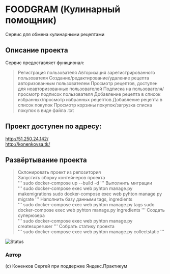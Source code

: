 # FOODGRAM (Кулинарный помощник)
Сервис для обмена кулинарными рецептами  

## Описание проекта
Сервис предоставляет функционал:  
> Регистрация пользователя
> Авторизация зарегистрированного пользователя
> Создание/редактирование/удаление рецепта авторизованным пользователем
> Просмотр рецептов, доступен для неавторизованных пользователей
> Подписка на пользователя/просмотр подписок пользователя
> Добавление рецепта в список избранных/просмотр избранных рецептов
> Добавление рецепта в список покупок
> Просмотр корзины покупок/загрузка списка покупок в виде файла .txt

## Проект доступен по адресу:  
http://51.250.24.142/  
http://konenkovsa.tk/  

## Развёртывание проекта
> Склонировать проект из репозитория  
> Запустить сборку контейнеров проекта  
'''
sudo docker-compose up --build -d
'''
> Выполнить миграции  
'''
sudo docker-compose exec web pyhton manage.py makemigrations
sudo docker-compose exec web pyhton manage.py migrate
'''
> Наполнить базу данными tags, ingredients  
'''
sudo docker-compose exec web pyhton manage.py tags
sudo docker-compose exec web pyhton manage.py ingredients
'''
> Создать суперюзера  
'''
sudo docker-compose exec web pyhton manage.py createsuperuser
'''
> Собрать статику проекта  
'''
sudo docker-compose exec web pyhton manage.py collectstatic
'''

![Status](https://github.com/katsmannn/foodgram-project-react/actions/workflows/foodgram.yml/badge.svg)  
  
### Автор
(c) Коненков Сергей при поддержке Яндекс.Практикум
